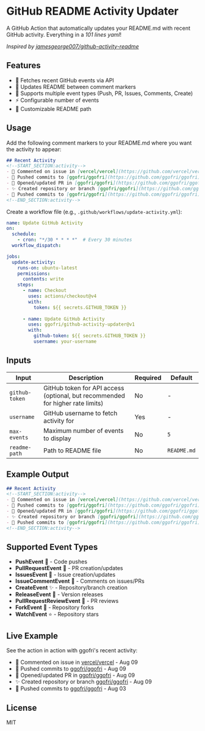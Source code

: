 # GitHub README Activity Updater

A GitHub Action that automatically updates your README.md with recent GitHub activity. Everything in a _101 lines yaml_!

*Inspired by [jamesgeorge007/github-activity-readme](https://github.com/jamesgeorge007/github-activity-readme)*

## Features

- 🚀 Fetches recent GitHub events via API
- 📝 Updates README between comment markers
- 🎯 Supports multiple event types (Push, PR, Issues, Comments, Create)
- ⚡ Configurable number of events
- 🔧 Customizable README path

## Usage

Add the following comment markers to your README.md where you want the activity to appear:

```markdown
## Recent Activity
<!--START_SECTION:activity-->
- 💬 Commented on issue in [vercel/vercel](https://github.com/vercel/vercel) - Aug 09
- 🚀 Pushed commits to [ggofri/ggofri](https://github.com/ggofri/ggofri) - Aug 09
- 🔄 Opened/updated PR in [ggofri/ggofri](https://github.com/ggofri/ggofri) - Aug 09
- ✨ Created repository or branch [ggofri/ggofri](https://github.com/ggofri/ggofri) - Aug 09
- 🚀 Pushed commits to [ggofri/ggofri](https://github.com/ggofri/ggofri) - Aug 03
<!--END_SECTION:activity-->
```

Create a workflow file (e.g., `.github/workflows/update-activity.yml`):

```yaml
name: Update GitHub Activity
on:
  schedule:
    - cron: "*/30 * * * *"  # Every 30 minutes
  workflow_dispatch:

jobs:
  update-activity:
    runs-on: ubuntu-latest
    permissions:
      contents: write
    steps:
      - name: Checkout
        uses: actions/checkout@v4
        with:
          token: ${{ secrets.GITHUB_TOKEN }}
      
      - name: Update GitHub Activity
        uses: ggofri/github-activity-updater@v1
        with:
          github-token: ${{ secrets.GITHUB_TOKEN }}
          username: your-username
```

## Inputs

| Input | Description | Required | Default |
|-------|-------------|----------|---------|
| `github-token` | GitHub token for API access (optional, but recommended for higher rate limits) | No | - |
| `username` | GitHub username to fetch activity for | Yes | - |
| `max-events` | Maximum number of events to display | No | `5` |
| `readme-path` | Path to README file | No | `README.md` |

## Example Output

```markdown
## Recent Activity
<!--START_SECTION:activity-->
- 💬 Commented on issue in [vercel/vercel](https://github.com/vercel/vercel) - Aug 09
- 🚀 Pushed commits to [ggofri/ggofri](https://github.com/ggofri/ggofri) - Aug 09
- 🔄 Opened/updated PR in [ggofri/ggofri](https://github.com/ggofri/ggofri) - Aug 09
- ✨ Created repository or branch [ggofri/ggofri](https://github.com/ggofri/ggofri) - Aug 09
- 🚀 Pushed commits to [ggofri/ggofri](https://github.com/ggofri/ggofri) - Aug 03
<!--END_SECTION:activity-->
```

## Supported Event Types

- **PushEvent** 🚀 - Code pushes
- **PullRequestEvent** 🔄 - PR creation/updates
- **IssuesEvent** 🐛 - Issue creation/updates
- **IssueCommentEvent** 💬 - Comments on issues/PRs
- **CreateEvent** ✨ - Repository/branch creation
- **ReleaseEvent** 🎉 - Version releases
- **PullRequestReviewEvent** 👀 - PR reviews
- **ForkEvent** 🍴 - Repository forks
- **WatchEvent** ⭐ - Repository stars

## Live Example

See the action in action with ggofri's recent activity:

<!--START_SECTION:activity-->
- 💬 Commented on issue in [vercel/vercel](https://github.com/vercel/vercel) - Aug 09
- 🚀 Pushed commits to [ggofri/ggofri](https://github.com/ggofri/ggofri) - Aug 09
- 🔄 Opened/updated PR in [ggofri/ggofri](https://github.com/ggofri/ggofri) - Aug 09
- ✨ Created repository or branch [ggofri/ggofri](https://github.com/ggofri/ggofri) - Aug 09
- 🚀 Pushed commits to [ggofri/ggofri](https://github.com/ggofri/ggofri) - Aug 03
<!--END_SECTION:activity-->

## License

MIT
